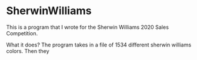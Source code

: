 # SherwinWilliams

This is a program that I wrote for the Sherwin Williams 2020 Sales Competition. 

What it does?
The program takes in a file of 1534 different sherwin williams colors. Then they 
